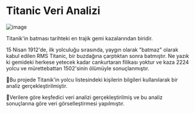 # Titanic Veri Analizi
![image](https://github.com/sevgiesiyok/Titanic-Data-Analys/assets/95496768/f4f70180-482e-4294-bfb9-6ca745bd5275)


Titanik'in batması tarihteki en trajik gemi kazalarından biridir.

15 Nisan 1912'de, ilk yolculuğu sırasında, yaygın olarak "batmaz" olarak kabul edilen RMS Titanic, bir buzdağına çarptıktan sonra batmıştır. Ne yazık ki gemideki herkese yetecek kadar cankurtaran filikası yoktur ve kaza 2224 yolcu ve mürettebattan 1502'sinin ölümüyle sonuçlanmıştır.

📌Bu projede Titanik'in yolcu listesindeki kişilerin bilgileri kullanılarak bir analiz gerçekleştirilmiştir.

📌Verilere göre keşfedici veri analizi gerçekleştirilmiş ve bu analiz sonuçlarına göre veri görselleştirmesi yapılmıştır.
